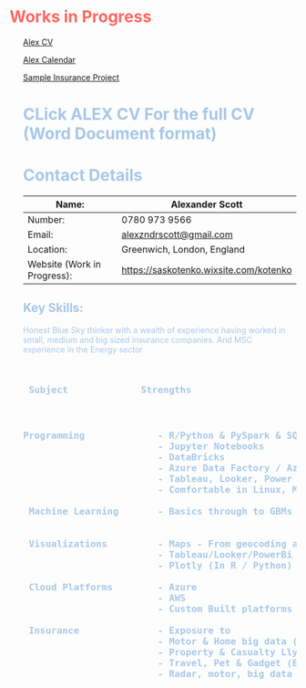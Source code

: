<h1 style="color:#ff6961"> Works in Progress </h1> <ol  style="color:#A7C7E7">

[Alex CV](https://github.com/alexkotsscott/Alex_CV_Calendar/blob/main/Alex%20Scott%20CV%20February%202023.docx)
  
[Alex Calendar](https://calendar.yandex.com/embed/week?&layer_ids=22262716&tz_id=Europe/London&layer_names=Alex_Scott_Availability)

[Sample Insurance Project](https://github.com/alexkotsscott/Customised_Insruance_Data_Analysis)



  # CLick ALEX CV For the full CV (Word Document format)

# **Contact Details**

| Name: | Alexander Scott |
| --- | --- |
| Number: | 0780 973 9566 |
| Email: | alexzndrscott@gmail.com |
| Location: | Greenwich, London, England |
| Website (Work in Progress): | https://saskotenko.wixsite.com/kotenko|

##

## **Key Skills:**

Honest Blue Sky thinker with a wealth of experience having worked in small, medium and big sized insurance companies. And MSC experience in the Energy sector

<pre>

<h3> Subject             Strengths <h3/>

Programming             - R/Python & PySpark & SQL
                        - Jupyter Notebooks
                        - DataBricks
                        - Azure Data Factory / Azure ML – Azure ecosystem MSSQL Server
                        - Tableau, Looker, Power BI
                        - Comfortable in Linux, Macs & PCs
                        
 Machine Learning       - Basics through to GBMs & Neural Networks
 
 
 Visualizations         - Maps - From geocoding addresses to shapefiles
                        - Tableau/Looker/PowerBi
                        - Plotly (In R / Python)
 
 Cloud Platforms        - Azure
                        - AWS
                        - Custom Built platforms built on Linux based servers
                        
 Insurance              - Exposure to
                        - Motor & Home big data (AXA)
                        - Property & Casualty Llyods Syndicate - Global Markets (Carbon)
                        - Travel, Pet & Gadget (ERGO)
                        - Radar, motor, big data (Markerstudy)

<pre/>
